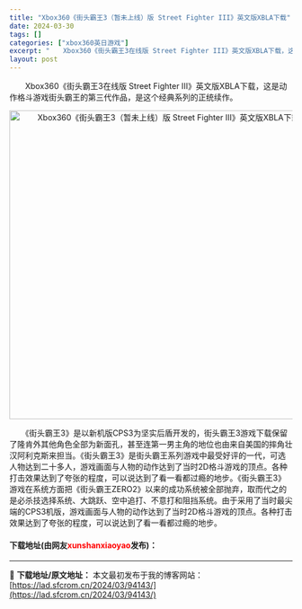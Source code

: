 ```yaml
---
title: "Xbox360《街头霸王3（暂未上线）版 Street Fighter III》英文版XBLA下载"
date: 2024-03-30
tags: []
categories: ["xbox360英日游戏"]
excerpt: "　　Xbox360《街头霸王3在线版 Street Fighter III》英文版XBLA下载，这是动作格斗游戏街头霸王的第三代作品，是这个经典系列的正统续作。 　　《街头霸王3》是以新机版CPS3为坚实后盾开发的，街头霸王3游戏下载保留了隆肯外其他角色全部为新面孔，甚至连第一男主角的地位也由来自美&hellip;"
layout: post
---
```


 <p>　　Xbox360《街头霸王3在线版 Street Fighter III》英文版XBLA下载，这是动作格斗游戏街头霸王的第三代作品，是这个经典系列的正统续作。</p> <p align="center"><img align="" border="0" src="https://lad.sfcrom.cn/wp-content/uploads/2024/03/20240330_6607d843d955d.webp" width="550" alt="Xbox360《街头霸王3（暂未上线）版 Street Fighter III》英文版XBLA下载" /></p> <p>　　《街头霸王3》是以新机版CPS3为坚实后盾开发的，街头霸王3游戏下载保留了隆肯外其他角色全部为新面孔，甚至连第一男主角的地位也由来自美国的摔角壮汉阿利克斯来担当。《街头霸王3》是街头霸王系列游戏中最受好评的一代，可选人物达到二十多人，游戏画面与人物的动作达到了当时2D格斗游戏的顶点。各种打击效果达到了夸张的程度，可以说达到了看一看都过瘾的地步。《街头霸王3》游戏在系统方面把《街头霸王ZERO2》以来的成功系统被全部抛弃，取而代之的是必杀技选择系统、大跳跃、空中追打、不意打和阻挡系统。由于采用了当时最尖端的CPS3机版，游戏画面与人物的动作达到了当时2D格斗游戏的顶点。各种打击效果达到了夸张的程度，可以说达到了看一看都过瘾的地步。</p> <p><h4>下载地址(由网友<font color="red">xunshanxiaoyao</font>发布)：</h4></p> 

---
📖 **下载地址/原文地址：** 本文最初发布于我的博客网站：[https://lad.sfcrom.cn/2024/03/94143/](https://lad.sfcrom.cn/2024/03/94143/)

